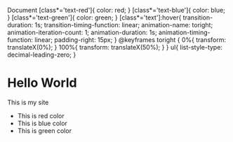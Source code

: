    Document \[class\*='text-red'\]{ color: red; } \[class\*='text-blue'\]{ color: blue; } \[class\*='text-green'\]{ color: green; } \[class\*='text'\]:hover{ transition-duration: 1s; transition-timing-function: linear; animation-name: toright; animation-iteration-count: 1; animation-duration: 1s; animation-timing-function: linear; padding-right: 15px; } @keyframes toright { 0%{ transform: translateX(0%); } 100%{ transform: translateX(50%); } } ul{ list-style-type: decimal-leading-zero; }

# Hello World

This is my site

*   This is red color
*   This is blue color
*   This is green color
